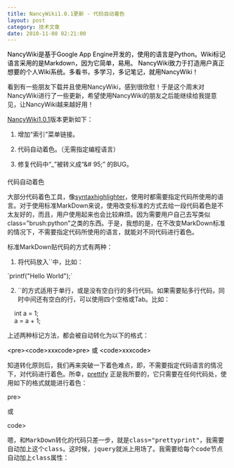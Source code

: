 ```yaml
---
title: NancyWiki1.0.1更新 - 代码自动着色
layout: post
category: 技术文章
date: 2010-11-08 02:21:00
---
```


<div class="cnblogs_code"><div><span style="color: #000000;">NancyWiki是基于Google&nbsp;App&nbsp;Engine开发的，使用的语言是Python。Wiki标记语言采用的是Markdown，因为它简单，易用。&nbsp;NancyWiki致力于打造用户真正想要的个人Wiki系统。多看书，多学习，多记笔记，就用NancyWiki！</span></div></div>

看到有一些朋友下载并且使用NancyWiki，感到很欣慰！于是这个周末对NancyWiki进行了一些更新，希望使用NancyWiki的朋友之后能继续给我提意见，让NancyWiki越来越好用！
  
[NancyWiki1.0.1](http://nancywiki.googlecode.com/files/nancywiki1.0.1.zip)版本更新如下：

1. 增加&#8220;索引&#8221;菜单链接。

2. 代码自动着色。（无需指定编程语言）

3. 修复<span id="comment_body_1956388">代码中&#8220;_&#8221;被转义成&#8220;<span id="comment_body_1956388">&# 95;&#8221;</span></span> 的BUG。

#### 
代码自动着色

大部分代码着色工具，像[syntaxhighlighter](http://alexgorbatchev.com/SyntaxHighlighter/)，使用时都需要指定代码所使用的语言。对于使用标准MarkDown来说，使用改变标准的方式去给一段代码着色是不太友好的，而且，用户使用起来也会比较麻烦。因为需要用户自己去写类似class="brush:python"之类的东西。于是，我想的是，在不改变MarkDown标准的情况下，不需要指定代码所使用的语言，就能对不同代码进行着色。

标准MarkDown贴代码的方式有两种：

1. 将代码放入``中，比如：

<div class="cnblogs_code"><span style="color: #000000;">`</span><span>printf(</span><span>"</span><span>Hello&nbsp;World</span><span>"</span><span>);`</span>
</div>

2. ``的方式适用于单行，或是没有空白行的多行代码。如果需要贴多行代码，同时中间还有空白的行，可以使用四个空格或Tab。比如：
<div class="cnblogs_code"><span style="color: #000000;">&nbsp;&nbsp;&nbsp; </span><span>int</span><span>&nbsp;a&nbsp;</span><span>=</span><span style="color: #000000;">&nbsp;</span><span>1</span>;

<div><span></span><span>&nbsp;&nbsp;&nbsp; a&nbsp;</span><span>=</span><span>&nbsp;a&nbsp;</span><span>+</span><span style="color: #000000;">&nbsp;</span><span>1</span><span>;</span></div></div>

上述两种标记方法，都会被自动转化为以下的格式：

<div class="cnblogs_code"><span style="color: #000000;">&lt;</span><span style="color: #000000;">pre</span><span style="color: #000000;">&gt;&lt;</span><span style="color: #000000;">code</span><span style="color: #000000;">&gt;</span><span style="color: #000000;">xxx</span><span style="color: #000000;"><!--</span--><span style="color: #000000;">code</span><span style="color: #000000;">&gt;<!--</span--><span style="color: #000000;">pre</span><span style="color: #000000;">&gt;</span><span style="color: #000000;">&nbsp;或&nbsp;</span><span style="color: #000000;">&lt;</span><span style="color: #000000;">code</span><span style="color: #000000;">&gt;</span><span style="color: #000000;">xxx</span><span style="color: #000000;"><!--</span--><span style="color: #000000;">code</span><span style="color: #000000;">&gt;</span></span></span></span>
</div>

知道转化原则后，我们再来突破一下着色难点，即，不需要指定代码语言的情况下，对代码进行着色。所幸，[prettify](http://google-code-prettify.googlecode.com/)<span> 正是我所要的，它只需要在任何代码处，使用如下的格式就能进行着色：</span>
<div class="cnblogs_code"><div><!--

Code highlighting produced by Actipro CodeHighlighter (freeware)
http://www.CodeHighlighter.com/

--><span>&lt;</span><span>pre&nbsp;</span><span>class</span><span>=</span><span>"</span><span>prettyprint</span><span>"</span><span>&gt;</span><span>xxx</span><span><!--</span--><span>pre</span><span>&gt;</span></span></div></div>

<tt>或</tt>

<div class="cnblogs_code"><div><!--

Code highlighting produced by Actipro CodeHighlighter (freeware)
http://www.CodeHighlighter.com/

--><span style="color: #000000;">&lt;</span><span style="color: #000000;">cod</span><span>e&nbsp;</span><span>class</span><span>=</span><span>"</span><span>prettyprint</span><span>"</span><span>&gt;</span><span>xxx</span><span><!--</span--><span>code</span><span>&gt;</span></span></div></div>

<tt>嗯，和MarkDown转化的代码只差一步，就是class="prettyprint"，我需要自动加上这个class。这时候，jquery就派上用场了。我需要给每个code节点自动加上class属性：</tt>
<div class="cnblogs_code"><div><!--

Code highlighting produced by Actipro CodeHighlighter (freeware)
http://www.CodeHighlighter.com/

--><span style="color: #0000ff;">&lt;</span><span style="color: #800000;">script&nbsp;</span><span style="color: #ff0000;">type</span><span style="color: #0000ff;">="text/javascript"</span><span style="color: #0000ff;">&gt;</span><span style="background-color: #f5f5f5; color: #000000;">
&nbsp;&nbsp;&nbsp;&nbsp;&nbsp;&nbsp;&nbsp;&nbsp;$(</span><span style="background-color: #f5f5f5; color: #000000;">'</span><span style="background-color: #f5f5f5; color: #000000;">code</span><span style="background-color: #f5f5f5; color: #000000;">'</span><span style="background-color: #f5f5f5; color: #000000;">).addClass(</span><span style="background-color: #f5f5f5; color: #000000;">'</span><span style="background-color: #f5f5f5; color: #000000;">prettyprint</span><span style="background-color: #f5f5f5; color: #000000;">'</span><span style="background-color: #f5f5f5; color: #000000;">);&nbsp;&nbsp; 
</span><span style="color: #0000ff;">&lt;/</span><span style="color: #800000;">script</span><span style="color: #0000ff;">&gt;</span></div></div>

&nbsp;

<tt>于是，效果就出来了。你还是像往常一样贴代码，而NancyWiki会自动根据你的代码语言，进行着色。下面是效果：</tt>

&nbsp;

<tt>原始的着色前的代码（代码行每行前面4个空格）：</tt>
<div class="cnblogs_code" onclick="cnblogs_code_show('bdfc3586-8d4f-43c4-ad40-954ed34ee3ec')">![](http://images.cnblogs.com/OutliningIndicators/ContractedBlock.gif)<div id="cnblogs_code_open_bdfc3586-8d4f-43c4-ad40-954ed34ee3ec"><div><!--

Code highlighting produced by Actipro CodeHighlighter (freeware)
http://www.CodeHighlighter.com/

--><span style="color: #000000;"> C#代码示例：
</span><span>
&nbsp;&nbsp;&nbsp; [TestMethod]
&nbsp;&nbsp;&nbsp;&nbsp;</span><span>public</span><span style="color: #000000;">&nbsp;</span><span>void</span><span>&nbsp;Test_ExecuteCommands()
</span><span>&nbsp;&nbsp;&nbsp;&nbsp;{
</span><span>&nbsp;&nbsp;&nbsp;&nbsp;&nbsp;&nbsp;&nbsp;&nbsp;Plateau&nbsp;plateau&nbsp;</span><span>=</span><span style="color: #000000;">&nbsp;</span><span>new</span><span>&nbsp;Plateau(</span><span>5</span><span>,&nbsp;</span><span>5</span><span>);
</span><span>&nbsp;&nbsp;&nbsp;&nbsp;&nbsp;&nbsp;&nbsp;&nbsp;var&nbsp;roverFactory&nbsp;</span><span>=</span><span style="color: #000000;">&nbsp;</span><span>new</span><span>&nbsp;NASARoverFactory();
</span><span>&nbsp;&nbsp;&nbsp;&nbsp;&nbsp;&nbsp;&nbsp;&nbsp;Rover&nbsp;rover1&nbsp;</span><span>=</span><span>&nbsp;roverFactory.Create();
</span><span>&nbsp;&nbsp;&nbsp;&nbsp;&nbsp;&nbsp;&nbsp;&nbsp;rover1.Deploy(</span><span>1</span><span>,&nbsp;</span><span>2</span><span>,&nbsp;</span><span>"</span><span>N</span><span>"</span><span>,&nbsp;plateau);

</span><span>&nbsp;&nbsp;&nbsp;&nbsp;&nbsp;&nbsp;&nbsp;&nbsp;rover1.ExecuteCommands(</span><span>"</span><span>LMLMLMLMM</span><span>"</span><span>);
&nbsp;&nbsp;&nbsp;&nbsp;&nbsp;&nbsp;&nbsp;&nbsp;&nbsp;&nbsp;&nbsp;&nbsp;
</span><span>&nbsp;&nbsp;&nbsp;&nbsp;&nbsp;&nbsp;&nbsp;&nbsp;Assert.AreEqual(</span><span>"</span><span>1&nbsp;3&nbsp;N</span><span>"</span><span>,&nbsp;rover1.ReportState());

</span><span>&nbsp;&nbsp;&nbsp;&nbsp;&nbsp;&nbsp;&nbsp;&nbsp;Rover&nbsp;rover2&nbsp;</span><span>=</span><span>&nbsp;roverFactory.Create();
</span><span>&nbsp;&nbsp;&nbsp;&nbsp;&nbsp;&nbsp;&nbsp;&nbsp;rover2.Deploy(</span><span>3</span><span>,&nbsp;</span><span>3</span><span>,&nbsp;</span><span>"</span><span>E</span><span>"</span><span>,&nbsp;plateau);

</span><span>&nbsp;&nbsp;&nbsp;&nbsp;&nbsp;&nbsp;&nbsp;&nbsp;rover2.ExecuteCommands(</span><span>"</span><span>MMRMMRMRRM</span><span>"</span><span>);
&nbsp;&nbsp;&nbsp;&nbsp;&nbsp;&nbsp;&nbsp;&nbsp;&nbsp;&nbsp;&nbsp;&nbsp;
</span><span>&nbsp;&nbsp;&nbsp;&nbsp;&nbsp;&nbsp;&nbsp;&nbsp;Assert.AreEqual(</span><span>"</span><span>5&nbsp;1&nbsp;E</span><span>"</span><span>,&nbsp;rover2.ReportState());
</span><span>&nbsp;&nbsp;&nbsp;&nbsp;}</span></div></div></div>

&nbsp;

<tt>着色后的代码：</tt>

![](http://images.cnblogs.com/cnblogs_com/coderzh/rover.jpg)

还等什么，下载NancyWiki1.0.1试试吧：

下载 : [http://nancywiki.googlecode.com/files/nancywiki1.0.1.zip](http://nancywiki.googlecode.com/files/nancywiki1.0.1.zip)&nbsp;

主页：[http://nancywiki.googlecode.com](http://nancywiki.googlecode.com/)

演示：[http://wiki.coderzh.com](http://wiki.coderzh.com/)

